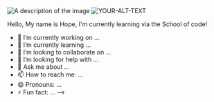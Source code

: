 <img src="https://new.express.adobe.com/publishedV2/urn:aaid:sc:EU:4485171f-3426-4725-be9a-44fd50a66d69?promoid=Y69SGM5H&mv=other&category=search" alt="A description of the image">




<picture>
 <source media="(prefers-color-scheme: dark)" srcset="https://new.express.adobe.com/publishedV2/urn:aaid:sc:EU:4485171f-3426-4725-be9a-44fd50a66d69?promoid=Y69SGM5H&mv=other">
 <source media="(prefers-color-scheme: light)" srcset="YOUR-LIGHTMODE-IMAGE">
 <img alt="YOUR-ALT-TEXT" src="YOUR-DEFAULT-IMAGE">
</picture>

Hello, My name is Hope, I'm currently learning via the School of code!


- 🔭 I’m currently working on ...
- 🌱 I’m currently learning ...
- 👯 I’m looking to collaborate on ...
- 🤔 I’m looking for help with ...
- 💬 Ask me about ...
- 📫 How to reach me: ...
- 😄 Pronouns: ...
- ⚡ Fun fact: ...
-->
